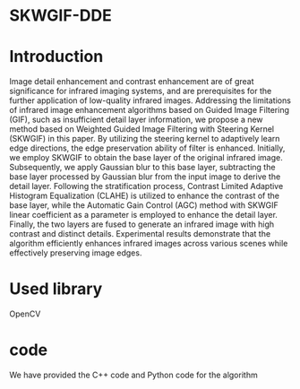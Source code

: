 # SKWGIF-DDE
# Introduction
Image detail enhancement and contrast enhancement are of great significance for infrared imaging systems, and are prerequisites for the further application of low-quality infrared images. Addressing the limitations of infrared image enhancement algorithms based on Guided Image Filtering (GIF), such as insufficient detail layer information, we propose a new method based on Weighted Guided Image Filtering with Steering Kernel (SKWGIF) in this paper. By utilizing the steering kernel to adaptively learn edge directions, the edge preservation ability of filter is enhanced.
Initially, we employ SKWGIF to obtain the base layer of the original infrared image. Subsequently, we apply Gaussian blur to this base layer, subtracting the base layer processed by Gaussian blur from the input image to derive the detail layer. Following the stratification process, Contrast Limited Adaptive Histogram Equalization (CLAHE) is utilized to enhance the contrast of the base layer, while the Automatic Gain Control (AGC) method with SKWGIF linear coefficient as a parameter is employed to enhance the detail layer. Finally, the two layers are fused to generate an infrared image with high contrast and distinct details. Experimental results demonstrate that the algorithm efficiently enhances infrared images across various scenes while effectively preserving image edges.
# Used library
OpenCV
# code
We have provided the C++ code and Python code for the algorithm
